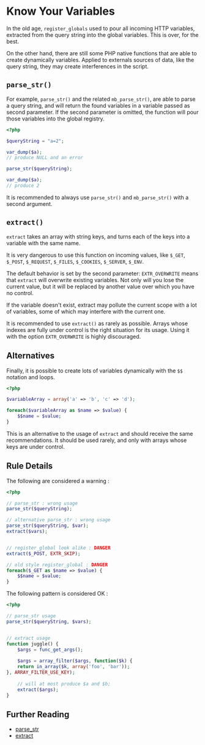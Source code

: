 <!-- Security -->
# Know Your Variables

In the old age, `register_globals` used to pour all incoming HTTP variables, extracted from the query string into the global variables. This is over, for the best. 

On the other hand, there are still some PHP native functions that are able to create dynamically variables. Applied to externals sources of data, like the query string, they may create interferences in the script. 

## `parse_str()`

For example, `parse_str()` and the related `mb_parse_str()`, are able to parse a query string, and will return the found variables in a variable passed as second parameter. If the second parameter is omitted, the function will pour those variables into the global registry. 

```php
<?php

$queryString = "a=2";

var_dump($a);
// produce NULL and an error

parse_str($queryString);

var_dump($a);
// produce 2

```


It is recommended to always use `parse_str()` and `mb_parse_str()` with a second argument.

## `extract()`

`extract` takes an array with string keys, and turns each of the keys into a variable with the same name. 

It is very dangerous to use this function on incoming values, like `$_GET`, `$_POST`, `$_REQUEST`, `$_FILES`, `$_COOKIES`, `$_SERVER`, `$_ENV`. 

The default behavior is set by the second parameter: `EXTR_OVERWRITE` means that `extract` will overwrite existing variables. Not only will you lose the current value, but it will be replaced by another value over which you have no control.

If the variable doesn't exist, extract may pollute the current scope with a lot of variables, some of which may interfere with the current one. 

It is recommended to use `extract()` as rarely as possible. Arrays whose indexes are fully under control is the right situation for its usage. Using it with the option `EXTR_OVERWRITE` is highly discouraged.

## Alternatives 
Finally, it is possible to create lots of variables dynamically with the `$$` notation and loops. 

```php
<?php

$variableArray = array('a' => 'b', 'c' => 'd');

foreach($variableArray as $name => $value) {
	$$name = $value;
}

```


This is an alternative to the usage of `extract` and should receive the same recommendations. It should be used rarely, and only with arrays whose keys are under control.


## Rule Details

The following are considered a warning : 

```php
<?php

// parse_str : wrong usage
parse_str($queryString);

// alternative parse_str : wrong usage
parse_str($queryString, $var);
extract($vars);


// register_global look alike : DANGER
extract($_POST, EXTR_SKIP);

// old style register_global : DANGER
foreach($_GET as $name => $value) {
	$$name = $value;
}

```

The following pattern is considered OK :

```php
<?php

// parse_str usage
parse_str($queryString, $vars);


// extract usage
function juggle() {
	$args = func_get_args();
	
	$args = array_filter($args, function($k) {
    return in_array($k, array('foo', 'bar'));
}, ARRAY_FILTER_USE_KEY);
	
	// will at most produce $a and $b;
	extract($args);
}

```


## Further Reading

* [parse_str](http://php.net/parse_str)
* [extract](http://php.net/extract)
